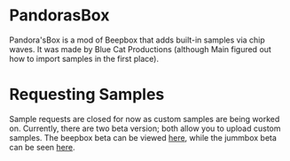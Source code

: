 # PandorasBox
Pandora'sBox is a mod of Beepbox that adds built-in samples via chip waves. It was made by Blue Cat Productions (although Main figured out how to import samples in the first place).

# Requesting Samples
Sample requests are closed for now as custom samples are being worked on.
Currently, there are two beta version; both allow you to upload custom samples. The beepbox beta can be viewed [here](https://pandoras-box.thurm64.repl.co/index.html), while the jummbox beta can be seen [here](https://pandoras-box.thurm64.repl.co/pandoras-jummbox.html).
